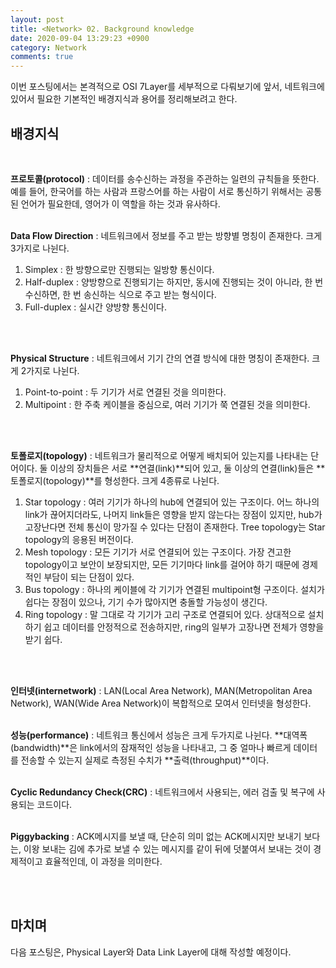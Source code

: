 ```yaml
---
layout: post
title: <Network> 02. Background knowledge
date: 2020-09-04 13:29:23 +0900
category: Network
comments: true
---
```

이번 포스팅에서는 본격적으로 OSI 7Layer를 세부적으로 다뤄보기에 앞서, 네트워크에 있어서 필요한 기본적인 배경지식과 용어를 정리해보려고 한다.

## 배경지식 
<br/>

**프로토콜(protocol)** : 데이터를 송수신하는 과정을 주관하는 일련의 규칙들을 뜻한다. 예를 들어, 한국어를 하는 사람과 프랑스어를 하는 사람이 서로 통신하기 위해서는 공통된 언어가 필요한데, 영어가 이 역할을 하는 것과 유사하다.
<br/>
<br/>

**Data Flow Direction** : 네트워크에서 정보를 주고 받는 방향별 명칭이 존재한다. 크게 3가지로 나뉜다.
1. Simplex : 한 방향으로만 진행되는 일방향 통신이다.
2. Half-duplex : 양방향으로 진행되기는 하지만, 동시에 진행되는 것이 아니라, 한 번 수신하면, 한 번 송신하는 식으로 주고 받는 형식이다.
3. Full-duplex : 실시간 양방향 통신이다.
<br/>
<br/>

**Physical Structure** : 네트워크에서 기기 간의 연결 방식에 대한 명칭이 존재한다. 크게 2가지로 나뉜다.
1. Point-to-point : 두 기기가 서로 연결된 것을 의미한다.
2. Multipoint : 한 주축 케이블을 중심으로, 여러 기기가 쭉 연결된 것을 의미한다.
<br/>
<br/>

**토폴로지(topology)** : 네트워크가 물리적으로 어떻게 배치되어 있는지를 나타내는 단어이다. 둘 이상의 장치들은 서로 **연결(link)**되어 있고, 둘 이상의 연결(link)들은 **토폴로지(topology)**를 형성한다. 크게 4종류로 나뉜다.
1. Star topology : 여러 기기가 하나의 hub에 연결되어 있는 구조이다. 어느 하나의 link가 끊어지더라도, 나머지 link들은 영향을 받지 않는다는 장점이 있지만, hub가 고장난다면 전체 통신이 망가질 수 있다는 단점이 존재한다. Tree topology는 Star topology의 응용된 버전이다.
2. Mesh topology : 모든 기기가 서로 연결되어 있는 구조이다. 가장 견고한 topology이고 보안이 보장되지만, 모든 기기마다 link를 걸어야 하기 때문에 경제적인 부담이 되는 단점이 있다.
3. Bus topology : 하나의 케이블에 각 기기가 연결된 multipoint형 구조이다. 설치가 쉽다는 장점이 있으나, 기기 수가 많아지면 충돌할 가능성이 생긴다.
4. Ring topology : 말 그대로 각 기기가 고리 구조로 연결되어 있다. 상대적으로 설치하기 쉽고 데이터를 안정적으로 전송하지만, ring의 일부가 고장나면 전체가 영향을 받기 쉽다.
<br/>
<br/>

**인터넷(internetwork)** : LAN(Local Area Network), MAN(Metropolitan Area Network), WAN(Wide Area Network)이 복합적으로 모여서 인터넷을 형성한다.
<br/>
<br/>

**성능(performance)** : 네트워크 통신에서 성능은 크게 두가지로 나뉜다. **대역폭(bandwidth)**은 link에서의 잠재적인 성능을 나타내고, 그 중 얼마나 빠르게 데이터를 전송할 수 있는지 실제로 측정된 수치가 **출력(throughput)**이다.
<br/>
<br/>

**Cyclic Redundancy Check(CRC)** : 네트워크에서 사용되는, 에러 검출 및 복구에 사용되는 코드이다.
<br/>
<br/>

**Piggybacking** : ACK메시지를 보낼 때, 단순히 의미 없는 ACK메시지만 보내기 보다는, 이왕 보내는 김에 추가로 보낼 수 있는 메시지를 같이 뒤에 덧붙여서 보내는 것이 경제적이고 효율적인데, 이 과정을 의미한다.

<br/>
<br/>

## 마치며

다음 포스팅은, Physical Layer와 Data Link Layer에 대해 작성할 예정이다.
